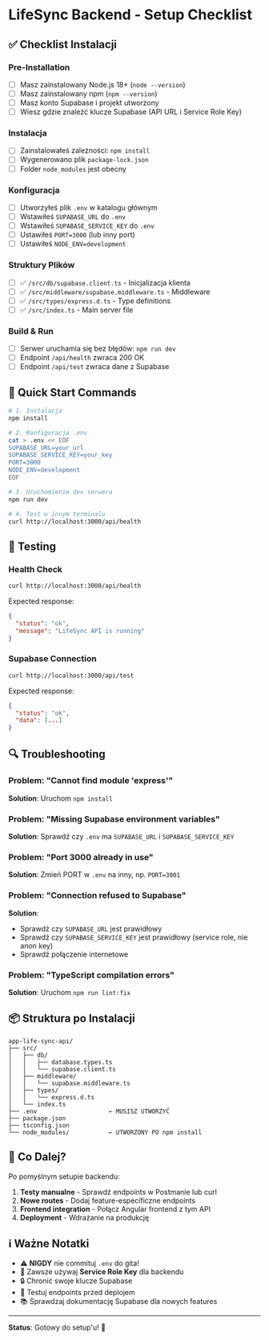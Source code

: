 # LifeSync Backend - Setup Checklist

## ✅ Checklist Instalacji

### Pre-Installation
- [ ] Masz zainstalowany Node.js 18+ (`node --version`)
- [ ] Masz zainstalowany npm (`npm --version`)
- [ ] Masz konto Supabase i projekt utworzony
- [ ] Wiesz gdzie znaleźć klucze Supabase (API URL i Service Role Key)

### Instalacja
- [ ] Zainstalowałeś zależności: `npm install`
- [ ] Wygenerowano plik `package-lock.json`
- [ ] Folder `node_modules` jest obecny

### Konfiguracja
- [ ] Utworzyłeś plik `.env` w katalogu głównym
- [ ] Wstawiłeś `SUPABASE_URL` do `.env`
- [ ] Wstawiłeś `SUPABASE_SERVICE_KEY` do `.env`
- [ ] Ustawiłeś `PORT=3000` (lub inny port)
- [ ] Ustawiłeś `NODE_ENV=development`

### Struktury Plików
- [ ] ✅ `/src/db/supabase.client.ts` - Inicjalizacja klienta
- [ ] ✅ `/src/middleware/supabase.middleware.ts` - Middleware
- [ ] ✅ `/src/types/express.d.ts` - Type definitions
- [ ] ✅ `/src/index.ts` - Main server file

### Build & Run
- [ ] Serwer uruchamia się bez błędów: `npm run dev`
- [ ] Endpoint `/api/health` zwraca 200 OK
- [ ] Endpoint `/api/test` zwraca dane z Supabase

## 🚀 Quick Start Commands

```bash
# 1. Instalacja
npm install

# 2. Konfiguracja .env
cat > .env << EOF
SUPABASE_URL=your_url
SUPABASE_SERVICE_KEY=your_key
PORT=3000
NODE_ENV=development
EOF

# 3. Uruchomienie dev serwera
npm run dev

# 4. Test w innym terminalu
curl http://localhost:3000/api/health
```

## 🧪 Testing

### Health Check
```bash
curl http://localhost:3000/api/health
```

Expected response:
```json
{
  "status": "ok",
  "message": "LifeSync API is running"
}
```

### Supabase Connection
```bash
curl http://localhost:3000/api/test
```

Expected response:
```json
{
  "status": "ok",
  "data": [...]
}
```

## 🔍 Troubleshooting

### Problem: "Cannot find module 'express'"
**Solution**: Uruchom `npm install`

### Problem: "Missing Supabase environment variables"
**Solution**: Sprawdź czy `.env` ma `SUPABASE_URL` i `SUPABASE_SERVICE_KEY`

### Problem: "Port 3000 already in use"
**Solution**: Zmień PORT w `.env` na inny, np. `PORT=3001`

### Problem: "Connection refused to Supabase"
**Solution**: 
- Sprawdź czy `SUPABASE_URL` jest prawidłowy
- Sprawdź czy `SUPABASE_SERVICE_KEY` jest prawidłowy (service role, nie anon key)
- Sprawdź połączenie internetowe

### Problem: "TypeScript compilation errors"
**Solution**: Uruchom `npm run lint:fix`

## 📦 Struktura po Instalacji

```
app-life-sync-api/
├── src/
│   ├── db/
│   │   ├── database.types.ts
│   │   └── supabase.client.ts
│   ├── middleware/
│   │   └── supabase.middleware.ts
│   ├── types/
│   │   └── express.d.ts
│   └── index.ts
├── .env                    ← MUSISZ UTWORZYĆ
├── package.json
├── tsconfig.json
└── node_modules/           ← UTWORZONY PO npm install
```

## 🎯 Co Dalej?

Po pomyślnym setupie backendu:

1. **Testy manualne** - Sprawdź endpoints w Postmanie lub curl
2. **Nowe routes** - Dodaj feature-específiczne endpoints
3. **Frontend integration** - Połącz Angular frontend z tym API
4. **Deployment** - Wdrażanie na produkcję

## ℹ️ Ważne Notatki

- ⚠️ **NIGDY** nie commituj `.env` do gita!
- 📝 Zawsze używaj **Service Role Key** dla backendu
- 🔒 Chronić swoje klucze Supabase
- 🧪 Testuj endpoints przed deplojem
- 📚 Sprawdzaj dokumentację Supabase dla nowych features

---

**Status**: Gotowy do setup'u! 🚀

